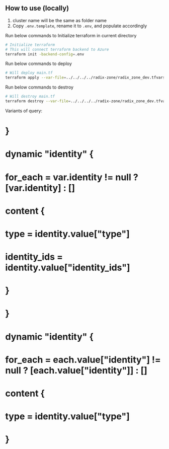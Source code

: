 ## How to use (locally)

1. cluster name will be the same as folder name
2. Copy `.env.template`, rename it to `.env`, and populate accordingly

Run below commands to Initialize terraform in current directory
```sh
# Initialize terraform
# This will connect terraform backend to Azure
terraform init -backend-config=.env
```

Run below commands to deploy
```sh
# Will deploy main.tf
terraform apply --var-file=../../../../radix-zone/radix_zone_dev.tfvars
```
Run below commands to destroy
```sh
# Will destroy main.tf
terraform destroy --var-file=../../../../radix-zone/radix_zone_dev.tfvars
```
Variants of query:
  # }
  # dynamic "identity" {
  #   for_each = var.identity != null ? [var.identity] : []

  #   content {
  #     type         = identity.value["type"]
  #     identity_ids = identity.value["identity_ids"]
  #   }
  # }
  #  dynamic "identity" {
  #   for_each = each.value["identity"] != null ? [each.value["identity"]] : []
  #   content {
  #     type                         = identity.value["type"]
  #   }
    

